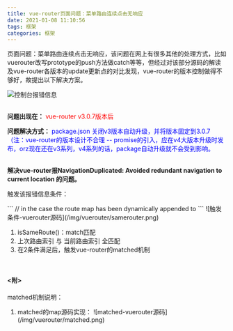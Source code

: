```yaml
---
title: vue-router页面问题：菜单路由连续点击无响应
date: 2021-01-08 11:10:56
tags: 框架
categories: 框架
---
```


<style type="text/css">
.pt{padding-top: 10px;}
.mt5{margin-top: 5px;}
.mt10{margin-top: 10px;}
.red{color: red;}
.blue{color: blue;}
.fb{font-weight: bolder}
</style>

<p>页面问题：菜单路由连续点击无响应，该问题在网上有很多其他的处理方式，比如vuerouter改写prototype的push方法做catch等等，但经过对该部分源码的解读及vue-router各版本的update更新点的对比发现，vue-router的版本控制做得不够好，故提出以下解决方案。</p>
<!-- more -->

![控制台报错信息](/img/vuerouter/error.png)

<p class="mt10" style="margin-top: 30px;">
  <span class="fb">问题出现在：</span>
  <span class="red">vue-router v3.0.7版本后</span>
</p>

<div class="mt5">
  <span class="fb">问题解决方式：</span>
  <span class="blue">package.json 关闭v3版本自动升级，并将版本固定到3.0.7（注：vue-router的版本设计不合理 -- promise的引入，应在v4大版本升级时发布，orz现在还在v3系列，v4系列的话，package自动升级就不会受到影响。</span>
</div>

<p class="fb mt10" style="margin-top: 30px;">
  解决vue-router报NavigationDuplicated: Avoided redundant navigation to current location 的问题。
</p>

<p>触发该报错信息条件：</p>
```
// in the case the route map has been dynamically appended to
```
![触发条件-vuerouter源码](/img/vuerouter/samerouter.png)

<ol>
  <li>isSameRoute()：match匹配</li>
  <li>上次路由索引 与 当前路由索引 全匹配</li>
  <li>在2条件满足后，触发vue-router的matched机制</li>
</ol>


<h4 style="margin-top:50px;"><附></h4>
matched机制说明：
<ol>
  <li>matched的map源码实现：
  ![matched-vuerouter源码](/img/vuerouter/matched.png)</li>
</ol>
